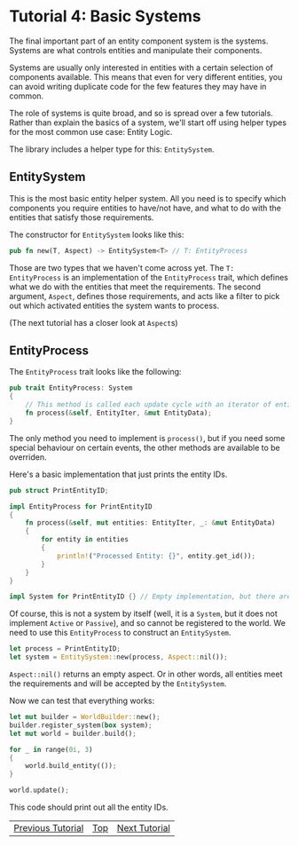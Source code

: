 Tutorial 4: Basic Systems
=========================
The final important part of an entity component system is the systems.
Systems are what controls entities and manipulate their components.

Systems are usually only interested in entities with a certain selection of
components available. This means that even for very different entities, you
can avoid writing duplicate code for the few features they may have in common.

The role of systems is quite broad, and so is spread over a few tutorials.
Rather than explain the basics of a system, we'll start off using helper types
for the most common use case: Entity Logic.

The library includes a helper type for this: `EntitySystem`.

## EntitySystem

This is the most basic entity helper system. All you need is to specify which
components you require entities to have/not have, and what to do with the
entities that satisfy those requirements.

The constructor for `EntitySystem` looks like this:
```rust
pub fn new(T, Aspect) -> EntitySystem<T> // T: EntityProcess
```
Those are two types that we haven't come across yet. The `T: EntityProcess`
is an implementation of the `EntityProcess` trait, which defines what we do
with the entities that meet the requirements. The second argument, `Aspect`,
defines those requirements, and acts like a filter to pick out which activated
entities the system wants to process.

(The next tutorial has a closer look at `Aspect`s)

## EntityProcess

The `EntityProcess` trait looks like the following:
```rust
pub trait EntityProcess: System
{
    // This method is called each update cycle with an iterator of entities that fulfill the requirements.
    fn process(&self, EntityIter, &mut EntityData);
}
```
The only method you need to implement is `process()`, but if you need some
special behaviour on certain events, the other methods are available to be
overriden.

Here's a basic implementation that just prints the entity IDs.
```rust
pub struct PrintEntityID;

impl EntityProcess for PrintEntityID
{
    fn process(&self, mut entities: EntityIter, _: &mut EntityData)
    {
        for entity in entities
        {
            println!("Processed Entity: {}", entity.get_id());
        }
    }
}

impl System for PrintEntityID {} // Empty implementation, but there are some methods that may be overriden.
```
Of course, this is not a system by itself (well, it is a `System`, but it does not implement `Active` or `Passive`), and so cannot be registered to the world. We need to use this `EntityProcess` to construct an `EntitySystem`.
```rust
let process = PrintEntityID;
let system = EntitySystem::new(process, Aspect::nil());
```
`Aspect::nil()` returns an empty aspect. Or in other words, all entities meet
the requirements and will be accepted by the `EntitySystem`.

Now we can test that everything works:
```rust
let mut builder = WorldBuilder::new();
builder.register_system(box system);
let mut world = builder.build();

for _ in range(0i, 3)
{
    world.build_entity(());
}

world.update();
```
This code should print out all the entity IDs.

<table style="width:100%">
<tr>
<td style="text-align:left"><a href="tutorial3.md">Previous Tutorial</a></td>
<td style="text-align:center"><a href="tutorials.md">Top</a></td>
<td style="text-align:right"><a href="tutorial5.md">Next Tutorial</a></td>
</tr>
</table>
